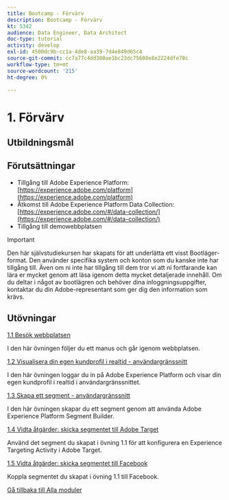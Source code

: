 ```yaml
---
title: Bootcamp - Förvärv
description: Bootcamp - Förvärv
kt: 5342
audience: Data Engineer, Data Architect
doc-type: tutorial
activity: develop
exl-id: 4500dc9b-cc1a-4de8-aa39-7d4e849d65c4
source-git-commit: cc7a77c4dd380ae1bc23dc75608e8e2224dfe78c
workflow-type: tm+mt
source-wordcount: '215'
ht-degree: 0%

---
```


# 1. Förvärv

## Utbildningsmål

## Förutsättningar

- Tillgång till Adobe Experience Platform: [https://experience.adobe.com/platform](https://experience.adobe.com/platform)
- Åtkomst till Adobe Experience Platform Data Collection: [https://experience.adobe.com/#/data-collection/](https://experience.adobe.com/#/data-collection/)
- Tillgång till demowebbplatsen

>[!IMPORTANT]
>
>Den här självstudiekursen har skapats för att underlätta ett visst Bootläger-format. Den använder specifika system och konton som du kanske inte har tillgång till. Även om ni inte har tillgång till dem tror vi att ni fortfarande kan lära er mycket genom att läsa igenom detta mycket detaljerade innehåll. Om du deltar i något av bootlägren och behöver dina inloggningsuppgifter, kontaktar du din Adobe-representant som ger dig den information som krävs.

## Utövningar

[1.1 Besök webbplatsen](./ex1.md)

I den här övningen följer du ett manus och går igenom webbplatsen.

[1.2 Visualisera din egen kundprofil i realtid - användargränssnitt](./ex2.md)

I den här övningen loggar du in på Adobe Experience Platform och visar din egen kundprofil i realtid i användargränssnittet.

[1.3 Skapa ett segment - användargränssnitt](./ex3.md)

I den här övningen skapar du ett segment genom att använda Adobe Experience Platform Segment Builder.

[1.4 Vidta åtgärder: skicka segmentet till Adobe Target](./ex4.md)

Använd det segment du skapat i övning 1.1 för att konfigurera en Experience Targeting Activity i Adobe Target.

[1.5 Vidta åtgärder: skicka segmentet till Facebook](./ex5.md)

Koppla segmentet du skapat i övning 1.1 till Facebook.

[Gå tillbaka till Alla moduler](../../overview.md)
